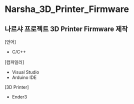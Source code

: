 Narsha_3D_Printer_Firmware
===========================
나르샤 프로젝트 3D Printer Firmware 제작
---------------------------------------

[언어]
- C/C++

[컴파일러]
- Visual Studio
- Arduino IDE

[3D Printer]
- Ender3
